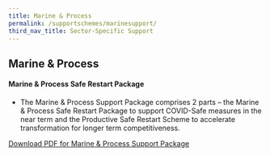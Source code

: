 ```yaml
---
title: Marine & Process
permalink: /supportschemes/marinesupport/
third_nav_title: Sector-Specific Support
---
```


## Marine & Process

#### Marine & Process Safe Restart Package

* The Marine & Process Support Package comprises 2 parts – the Marine & Process Safe Restart Package to support COVID-Safe measures in the near term and the Productive Safe Restart Scheme to accelerate transformation for longer term competitiveness.

<a href="/images/govassist/Circular - MP Support Package 25 Sep 2020.pdf" target="_blank">Download PDF for Marine & Process Support Package</a>
